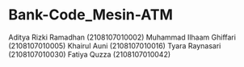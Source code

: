 # Bank-Code_Mesin-ATM

Aditya Rizki Ramadhan (2108107010002)
Muhammad Ilhaam Ghiffari (2108107010005)
Khairul Auni (2108107010016)
Tyara Raynasari (2108107010030)
Fatiya Quzza (2108107010042)
